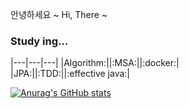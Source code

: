 안녕하세요 ~  Hi, There ~
<h3 align="left">Study ing...</h3>

|---|---|---|
|Algorithm:||:MSA:||:docker:|  
|JPA:||:TDD:||:effective java:|

[![Anurag's GitHub stats](https://github-readme-stats.vercel.app/api?username=ldk-hub&hide=contribs&count_private=true&show_icons=true&show_icons=true&theme=dracula)](https://github.com/anuraghazra/github-readme-stats)
